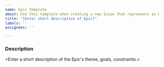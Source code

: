 ```yaml
---
name: Epic Template
about: Use this template when creating a new Issue that represents an Epic
title: "[Enter short description of Epic]"
labels: ''
assignees: ''

---
```


### Description
<Enter a short description of the Epic's theme, goals, constraints.>
